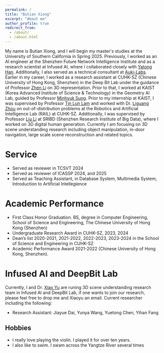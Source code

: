 ```yaml
---
permalink: /
title: "Butian Xiong"
excerpt: "About me"
author_profile: true
redirect_from: 
  - /about/
  - /about.html
---
```


My name is Butian Xiong, and I will begin my master's studies at the University of Southern California in Spring 2025. Previously, I worked as an AI engineer at the Shenzhen Future Network Intelligence Institute and as a research scientist at Infused AI, where I collaborated closely with [Yatong Han](https://scholar.google.com.hk/citations?user=qO7xbbgAAAAJ). Additionally, I also served as a technical consultant at [Auki-Labs](https://www.aukilabs.com/). Earlier in my career, I worked as a research assistant at CUHK-SZ (Chinese University of Hong Kong, Shenzhen) in the Deep Bit Lab under the guidance of Professor [Zhen Li](https://mypage.cuhk.edu.cn/academics/lizhen/) on 3D representation. Prior to that, I worked at KAIST (Korea Advanced Institute of Science & Technology) in the Geometry AI Lab, guided by Professor [Minhyuk Sung](https://mhsung.github.io/). Prior to my internship at KAIST, I was supervised by Professor [Tin Lun Lam](https://sites.google.com/site/lamtinlun) and worked with Dr. [Liguang Zhou](https://sites.google.com/view/zhouliguang/home) on out-of-distribution problems at the Robotics and Artificial Intelligence Lab (RAIL) at CUHK-SZ. Additionally, I was supervised by Professor [Liu Li](https://liliu-avril.github.io/) at SRIBD (Shenzhen Research Institute of Big Data), where I worked on 3D digital human generation. Currently I am focusing on 3D scene understanding research including object manipulation, in-door navigation, large scale scene reconstruction and related topics. 




Service
======
- Served as reviewer in TCSVT 2024
- Served as reviewer of ICASSP 2024, and 2025
- Served as Teaching Assistant, in Database System, Multimedia System, Introduction to Artificial Intellegience

Academic Performance
======
- First Class Honor Graduation. BS, degree in Computer Engineering, School of Science and Engineering, The Chinese University of Hong Kong (Shenzhen)
- Undergraduate Research Award in CUHK-SZ, 2023, 2024
- Dean’s list 2020-2021, 2021-2022, 2022-2023, 2023-2024 in the School of Science and Engineering in CUHK-SZ
- Academic Performance Award 2021-2022 (Chinese University of Hong Kong, Shenzhen).

Infused AI and DeepBit Lab
======
Currently, I and Dr. [Xiao Yu](https://scholar.google.com/citations?user=piMObnAAAAAJ&hl=en) are runing 3D scene understanding research team in Infused AI and DeepBit Lab, if one wants to join our research, please feel free to drop me and Xiaoyu an email.
Current researcher including the following:
- Research Assistant: Jiayue Dai, Yunya Wang, Yuetong Chen, Yihan Fang

## Hobbies
- I really love playing the violin. I played it for over ten years.
- I also like to swim. I swam across the Yangtze River several times
